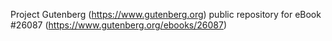 Project Gutenberg (https://www.gutenberg.org) public repository for eBook #26087 (https://www.gutenberg.org/ebooks/26087)
